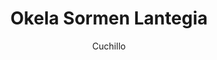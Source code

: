 ---
title: 'Okela Sormen Lantegia'
author: Cuchillo
project_image_path: '/images/gallery/okela-sormen-lantegia.jpg'
external_url: 'http://www.okela.org/es/red'
---